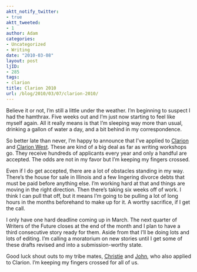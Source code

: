 ```yaml
---
aktt_notify_twitter:
- true
aktt_tweeted:
- 1
author: Adam
categories:
- Uncategorized
- Writing
date: "2010-03-08"
layout: post
ljID:
- 285
tags:
- clarion
title: Clarion 2010
url: /blog/2010/03/07/clarion-2010/
---
```

Believe it or not, I’m still a little under the weather. I’m beginning to suspect I had the hamthrax. Five weeks out and I’m just now starting to feel like myself again. All it really means is that I’m sleeping way more than usual, drinking a gallon of water a day, and a bit behind in my correspondence.

So better late than never, I’m happy to announce that I’ve applied to [Clarion](1) and [Clarion West](2). These are kind of a big deal as far as writing workshops go. They receive hundreds of applicants every year and only a handful are accepted. The odds are not in my favor but I’m keeping my fingers crossed.

Even if I do get accepted, there are a lot of obstacles standing in my way. There’s the house for sale in Illinois and a few lingering divorce debts that must be paid before anything else. I’m working hard at that and things are moving in the right direction. Then there’s taking six weeks off of work. I think I can pull that off, but it means I’m going to be pulling a lot of long hours in the months beforehand to make up for it. A worthy sacrifice, if I get the call.

I only have one hard deadline coming up in March. The next quarter of Writers of the Future closes at the end of the month and I plan to have a third consecutive story ready for them. Aside from that I’ll be doing lots and lots of editing. I’m calling a moratorium on new stories until I get some of these drafts revised and into a submission-worthy state.

Good luck shout outs to my tribe mates, [Christie](3) and [John](4), who also applied to Clarion. I’m keeping my fingers crossed for all of us.

 [1]: http://clarion.ucsd.edu/
 [2]: http://clarionwest.org/
 [3]: http://inkhaven.net/
 [4]: http://www.mindonfire.com/
